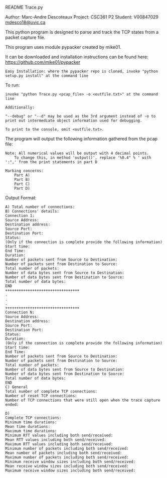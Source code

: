 README Trace.py

Author: Marc-Andre Descoteaux
Project: CSC361 P2
Student: V00847029 mdesco18@uvic.ca

This python program is designed to parse and track the TCP states from a packet capture file.

This program uses module pypacker created by mike01.

It can be downloaded and installation instructions can be found here: https://github.com/mike01/pypacker

	Easy Installation: where the pypacker repo is cloned, invoke "python setup.py install" at the command line

To run:

	invoke "python Trace.py <pcap_file> -o <outfile.txt>" at the command line

	Additionally:

	"--debug" or "--d" may be used as the 3rd argument instead of -o to print out intermediate object information used for debugging.

	To print to the console, omit <outfile.txt>.

The program will output the following information gathered from the pcap file:

	Note: All numerical values will be output with 4 decimal points. 
		To change this, in method 'output()', replace '%0.4" % ' with ':",' from the print statements in part D 
	
	Marking concerns: 
		Part A) 
		Part B) 
		Part C)
		Part D)

Output Format:

	A) Total number of connections:
	B) Connections' details:
	Connection 1:
	Source Address:
	Destination address:
	Source Port:
	Destination Port:
	Status:
	(Only if the connection is complete provide the following information)
	Start time:
	End Time:
	Duration:
	Number of packets sent from Source to Destination:
	Number of packets sent from Destination to Source:
	Total number of packets:
	Number of data bytes sent from Source to Destination:
	Number of data bytes sent from Destination to Source:
	Total number of data bytes:
	END
	+++++++++++++++++++++++++++++++++
	.
	.
	.
	+++++++++++++++++++++++++++++++++
	Connection N:
	Source Address:
	Destination address:
	Source Port:
	Destination Port:
	Status:
	Duration:
	(Only if the connection is complete provide the following information)
	Start time:
	End Time:
	Number of packets sent from Source to Destination:
	Number of packets sent from Destination to Source:
	Total number of packets:
	Number of data bytes sent from Source to Destination:
	Number of data bytes sent from Destination to Source:
	Total number of data bytes:
	END
	C) General
	Total number of complete TCP connections:
	Number of reset TCP connections:
	Number of TCP connections that were still open when the trace capture ended:

	D) 
	Complete TCP connections:
	Minimum time durations:
	Mean time durations:
	Maximum time durations:
	Minimum RTT values including both send/received:
	Mean RTT values including both send/received:
	Maximum RTT values including both send/received:
	Minimum number of packets including both send/received:
	Mean number of packets including both send/received:
	Maximum number of packets including both send/received:
	Minimum receive window sizes including both send/received:
	Mean receive window sizes including both send/received:
	Maximum receive window sizes including both send/received:
